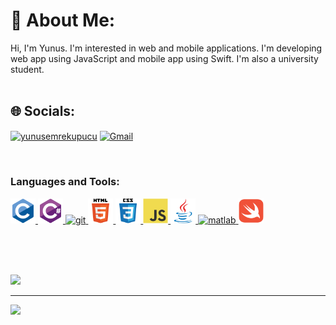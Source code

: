 # 💫 About Me:
Hi, I'm Yunus. I'm interested in web and mobile applications. I'm developing web app using JavaScript and mobile app using Swift. I'm also a university student.<br>
<br/>

## 🌐 Socials:
<p align="left">
<a href="https://linkedin.com/in/yunusemrekupucu" target="blank"><img align="center" src="https://raw.githubusercontent.com/rahuldkjain/github-profile-readme-generator/master/src/images/icons/Social/linked-in-alt.svg" alt="yunusemrekupucu" height="30" width="40" /></a>

<a href="mailto:yunus.kupucu@gmail.com">
  <img align="center" src="[[[https://www.google.com/url?sa=i&url=https%3A%2F%2Fwww.vecteezy.com%2Fpng%2F17396757-google-mail-icons&psig=AOvVaw2-qPLfO7H1YcL1XLZ1fF2U&ust=1712704057759000&source=images&cd=vfe&opi=89978449&ved=0CBIQjRxqFwoTCPC-9fnds4UDFQAAAAAdAAAAABAE](https://www.google.com/url?sa=i&url=https%3A%2F%2Fwww.pngwing.com%2Ftr%2Ffree-png-splvr&psig=AOvVaw2-qPLfO7H1YcL1XLZ1fF2U&ust=1712704057759000&source=images&cd=vfe&opi=89978449&ved=0CBIQjRxqFwoTCPC-9fnds4UDFQAAAAAdAAAAABAR)](https://www.google.com/url?sa=i&url=https%3A%2F%2Ftr.m.wikipedia.org%2Fwiki%2FDosya%3AGmail_icon_%25282020%2529.svg&psig=AOvVaw1S1Rpr-lYY1Ycf7yUuMX_M&ust=1712704370852000&source=images&cd=vfe&opi=89978449&ved=0CBIQjRxqFwoTCNCb2I7fs4UDFQAAAAAdAAAAABAE)](https://raw.githubusercontent.com/rahuldkjain/github-profile-readme-generator/master/src/images/icons/Social/medium.svg)" alt="Gmail" height="30" width="40" />
</a>



</p>
<br/>

<h3 align="left">Languages and Tools:</h3>
<p align="left"> <a href="https://www.cprogramming.com/" target="_blank" rel="noreferrer"> <img src="https://raw.githubusercontent.com/devicons/devicon/master/icons/c/c-original.svg" alt="c" width="40" height="40"/> </a> <a href="https://www.w3schools.com/cs/" target="_blank" rel="noreferrer"> <img src="https://raw.githubusercontent.com/devicons/devicon/master/icons/csharp/csharp-original.svg" alt="csharp" width="40" height="40"/> </a> <a href="https://git-scm.com/" target="_blank" rel="noreferrer"> <img src="https://www.vectorlogo.zone/logos/git-scm/git-scm-icon.svg" alt="git" width="40" height="40"/> </a> <a href="https://www.w3.org/html/" target="_blank" rel="noreferrer"> <img src="https://raw.githubusercontent.com/devicons/devicon/master/icons/html5/html5-original-wordmark.svg" alt="html5" width="40" height="40"/> </a> 
<a href="https://www.w3schools.com/css/" target="_blank" rel="noreferrer"> <img src="https://raw.githubusercontent.com/devicons/devicon/master/icons/css3/css3-original-wordmark.svg" alt="css3" width="40" height="40"/> </a> <a href="https://developer.mozilla.org/en-US/docs/Web/JavaScript" target="_blank" rel="noreferrer"> <img src="https://raw.githubusercontent.com/devicons/devicon/master/icons/javascript/javascript-original.svg" alt="javascript" width="40" height="40"/> </a>  <a href="https://www.java.com" target="_blank" rel="noreferrer"> <img src="https://raw.githubusercontent.com/devicons/devicon/master/icons/java/java-original.svg" alt="java" width="40" height="40"/> </a> <a href="https://www.mathworks.com/" target="_blank" rel="noreferrer"> <img src="https://upload.wikimedia.org/wikipedia/commons/2/21/Matlab_Logo.png" alt="matlab" width="40" height="40"/> </a> <a href="https://developer.apple.com/swift/" target="_blank" rel="noreferrer"> <img src="https://raw.githubusercontent.com/devicons/devicon/master/icons/swift/swift-original.svg" alt="swift" width="40" height="40"/> </a> </p>
<br/><br/><br/>

![](https://github-readme-stats.vercel.app/api/top-langs/?username=Yunuskupucu&theme=dark&hide_border=false&include_all_commits=false&count_private=false&layout=compact)



---



[![](https://komarev.com/ghpvc/?username=Yunuskupucu)](https://github.com/your-github-username)



